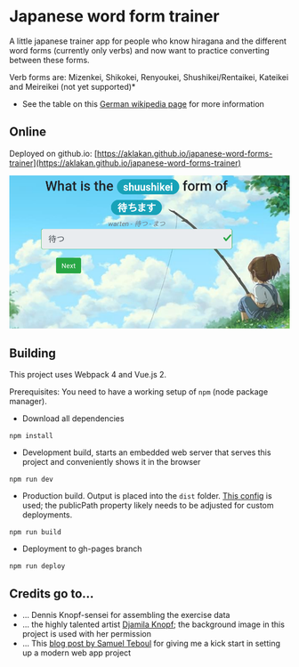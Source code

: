# Japanese word form trainer

A little japanese trainer app for people who know hiragana and the different word forms (currently only verbs) and now want to practice converting between these forms.

Verb forms are: Mizenkei, Shikokei, Renyoukei, Shushikei/Rentaikei, Kateikei and Meireikei (not yet supported)&ast;

* See the table on this [German wikipedia page](https://de.wikipedia.org/wiki/Japanische_Grammatik#Flexion_und_Konjugation) for more information

## Online

Deployed on github.io: [https://aklakan.github.io/japanese-word-forms-trainer](https://aklakan.github.io/japanese-word-forms-trainer)

![Screenshot](screenshot.png)


## Building
This project uses Webpack 4 and Vue.js 2.

Prerequisites: You need to have a working setup of `npm` (node package manager).

* Download all dependencies

```
npm install
```

* Development build, starts an embedded web server that serves this project and conveniently shows it in the browser

```
npm run dev
```

* Production build. Output is placed into the `dist` folder. [This config](config/webpack.config.prod.js) is used; the publicPath property likely needs to be adjusted for custom deployments.

```
npm run build
```

* Deployment to gh-pages branch

```
npm run deploy
```

## Credits go to...

* ... Dennis Knopf-sensei for assembling the exercise data
* ... the highly talented artist [Djamila Knopf](http://www.djamilaknopf.com/); the background image in this project is used with her permission
* ... This [blog post by Samuel Teboul](https://medium.com/js-dojo/how-to-configure-webpack-4-with-vuejs-a-complete-guide-209e943c4772) for giving me a kick start in setting up a modern web app project

